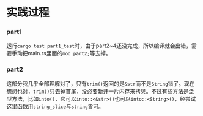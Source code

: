 # 实践过程
### part1
运行`cargo test part1_test`时，由于part2~4还没完成，所以编译就会出错，需要手动把main.rs里面的`mod part2;`等去掉。

### part2
这部分我几乎全部理解对了，只有`trim()`返回的是`&str`而不是`String`错了。现在想想也对，`trim()`只去掉首尾，没必要新开一片内存来拷贝。不过有些方法是泛型方法，比如`into()`，它可以`into::<&str>()`也可以`into::<String>()`，经尝试这里函数用`string_slice`与`string`皆可。
